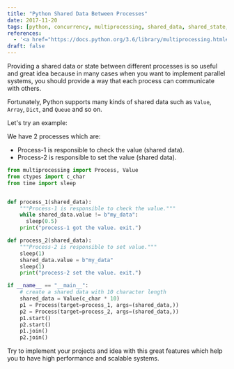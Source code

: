 ```yaml
---
title: "Python Shared Data Between Processes"
date: 2017-11-20
tags: [python, concurrency, multiprocessing, shared_data, shared_state, high_performance]
references:
  - '<a href="https://docs.python.org/3.6/library/multiprocessing.html#sharing-state-between-processes" target="_blank">Sharing state between processes</a>'
draft: false
---
```

Providing a shared data or state between different processes is so useful and great idea because in many
cases when you want to implement parallel systems, you should provide a way that each process can
communicate with others.
<!--more-->

Fortunately, Python supports many kinds of shared data such as `Value`, `Array`, `Dict`, and `Queue` and so on.

Let's try an example:

We have 2 processes which are:
* Process-1 is responsible to check the value (shared data).
* Process-2 is responsible to set the value (shared data).

```python
from multiprocessing import Process, Value
from ctypes import c_char
from time import sleep


def process_1(shared_data):
    """Process-1 is responsible to check the value."""
    while shared_data.value != b"my_data":
      sleep(0.5)
    print("process-1 got the value. exit.")

def process_2(shared_data):
    """Process-2 is responsible to set value."""
    sleep(1)
    shared_data.value = b"my_data"
    sleep(1)
    print("process-2 set the value. exit.")

if __name__ == "__main__":
    # create a shared data with 10 character length
    shared_data = Value(c_char * 10)
    p1 = Process(target=process_1, args=(shared_data,))
    p2 = Process(target=process_2, args=(shared_data,))
    p1.start()
    p2.start()
    p1.join()
    p2.join()
```

Try to implement your projects and idea with this great features which help you to
have high performance and scalable systems.
